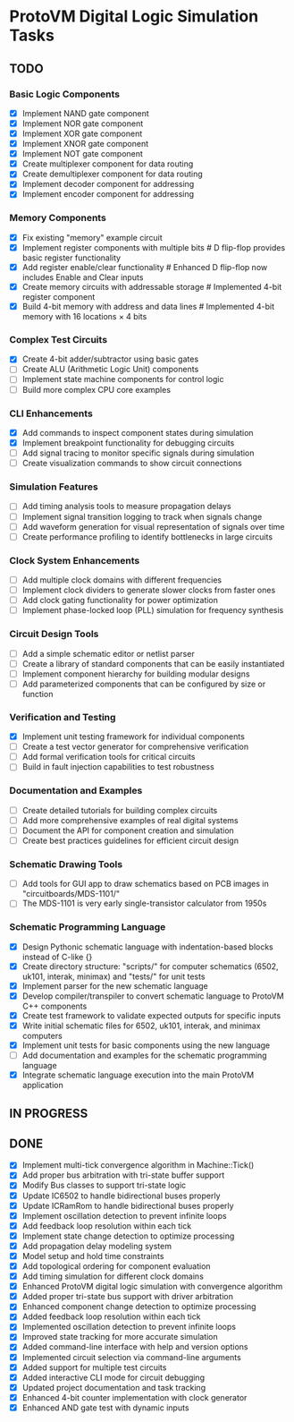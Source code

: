 # ProtoVM Digital Logic Simulation Tasks

## TODO

### Basic Logic Components
- [x] Implement NAND gate component
- [x] Implement NOR gate component  
- [x] Implement XOR gate component
- [x] Implement XNOR gate component
- [x] Implement NOT gate component
- [x] Create multiplexer component for data routing
- [x] Create demultiplexer component for data routing
- [x] Implement decoder component for addressing
- [x] Implement encoder component for addressing

### Memory Components
- [x] Fix existing "memory" example circuit
- [x] Implement register components with multiple bits  # D flip-flop provides basic register functionality
- [x] Add register enable/clear functionality # Enhanced D flip-flop now includes Enable and Clear inputs
- [x] Create memory circuits with addressable storage # Implemented 4-bit register component
- [x] Build 4-bit memory with address and data lines # Implemented 4-bit memory with 16 locations × 4 bits

### Complex Test Circuits
- [x] Create 4-bit adder/subtractor using basic gates
- [ ] Create ALU (Arithmetic Logic Unit) components
- [ ] Implement state machine components for control logic
- [ ] Build more complex CPU core examples

### CLI Enhancements
- [x] Add commands to inspect component states during simulation
- [x] Implement breakpoint functionality for debugging circuits
- [ ] Add signal tracing to monitor specific signals during simulation
- [ ] Create visualization commands to show circuit connections

### Simulation Features
- [ ] Add timing analysis tools to measure propagation delays
- [ ] Implement signal transition logging to track when signals change
- [ ] Add waveform generation for visual representation of signals over time
- [ ] Create performance profiling to identify bottlenecks in large circuits

### Clock System Enhancements
- [ ] Add multiple clock domains with different frequencies
- [ ] Implement clock dividers to generate slower clocks from faster ones
- [ ] Add clock gating functionality for power optimization
- [ ] Implement phase-locked loop (PLL) simulation for frequency synthesis

### Circuit Design Tools
- [ ] Add a simple schematic editor or netlist parser
- [ ] Create a library of standard components that can be easily instantiated
- [ ] Implement component hierarchy for building modular designs
- [ ] Add parameterized components that can be configured by size or function

### Verification and Testing
- [x] Implement unit testing framework for individual components
- [ ] Create a test vector generator for comprehensive verification
- [ ] Add formal verification tools for critical circuits
- [ ] Build in fault injection capabilities to test robustness

### Documentation and Examples
- [ ] Create detailed tutorials for building complex circuits
- [ ] Add more comprehensive examples of real digital systems
- [ ] Document the API for component creation and simulation
- [ ] Create best practices guidelines for efficient circuit design

### Schematic Drawing Tools
- [ ] Add tools for GUI app to draw schematics based on PCB images in "circuitboards/MDS-1101/"
- [ ] The MDS-1101 is very early single-transistor calculator from 1950s

### Schematic Programming Language
- [x] Design Pythonic schematic language with indentation-based blocks instead of C-like {}
- [x] Create directory structure: "scripts/" for computer schematics (6502, uk101, interak, minimax) and "tests/" for unit tests
- [x] Implement parser for the new schematic language
- [x] Develop compiler/transpiler to convert schematic language to ProtoVM C++ components
- [x] Create test framework to validate expected outputs for specific inputs
- [x] Write initial schematic files for 6502, uk101, interak, and minimax computers
- [x] Implement unit tests for basic components using the new language
- [ ] Add documentation and examples for the schematic programming language
- [x] Integrate schematic language execution into the main ProtoVM application

## IN PROGRESS


## DONE

- [x] Implement multi-tick convergence algorithm in Machine::Tick()
- [x] Add proper bus arbitration with tri-state buffer support
- [x] Modify Bus classes to support tri-state logic
- [x] Update IC6502 to handle bidirectional buses properly
- [x] Update ICRamRom to handle bidirectional buses properly
- [x] Implement oscillation detection to prevent infinite loops
- [x] Add feedback loop resolution within each tick
- [x] Implement state change detection to optimize processing
- [x] Add propagation delay modeling system
- [x] Model setup and hold time constraints
- [x] Add topological ordering for component evaluation
- [x] Add timing simulation for different clock domains
- [x] Enhanced ProtoVM digital logic simulation with convergence algorithm
- [x] Added proper tri-state bus support with driver arbitration  
- [x] Enhanced component change detection to optimize processing
- [x] Added feedback loop resolution within each tick
- [x] Implemented oscillation detection to prevent infinite loops
- [x] Improved state tracking for more accurate simulation
- [x] Added command-line interface with help and version options
- [x] Implemented circuit selection via command-line arguments
- [x] Added support for multiple test circuits  
- [x] Added interactive CLI mode for circuit debugging
- [x] Updated project documentation and task tracking
- [x] Enhanced 4-bit counter implementation with clock generator
- [x] Enhanced AND gate test with dynamic inputs